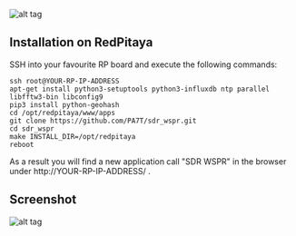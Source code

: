 ![alt tag](https://raw.githubusercontent.com/PA7T/sdr_wspr/master/info/icon.png)


## Installation on RedPitaya
SSH into your favourite RP board and execute the following commands:
```shell
ssh root@YOUR-RP-IP-ADDRESS
apt-get install python3-setuptools python3-influxdb ntp parallel libfftw3-bin libconfig9
pip3 install python-geohash
cd /opt/redpitaya/www/apps
git clone https://github.com/PA7T/sdr_wspr.git
cd sdr_wspr
make INSTALL_DIR=/opt/redpitaya
reboot
```
As a result you will find a new application call "SDR WSPR" in the browser under http://YOUR-RP-IP-ADDRESS/ .

## Screenshot
![alt tag](https://raw.githubusercontent.com/PA7T/sdr_wspr/master/info/screenshot.png)
